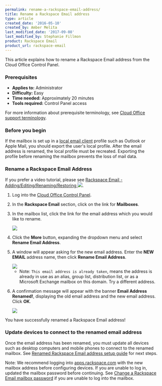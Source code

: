 ```yaml
---
permalink: rename-a-rackspace-email-address/
title: Rename a Rackspace Email address
type: article
created_date: '2016-05-10'
created_by: Amber Melita
last_modified_date: '2017-09-08'
last_modified_by: Stephanie Fillmon
product: Rackspace Email
product_url: rackspace-email
---
```


This article explains how to rename a Rackspace Email address from the Cloud Office Control Panel.


### Prerequisites

- **Applies to:** Administrator
- **Difficulty:** Easy
- **Time needed:** Approximately 20 minutes
- **Tools required:** Control Panel access

For more information about prerequisite terminology, see [Cloud Office support terminology](/how-to/cloud-office-support-terminology).

### Before you begin

If the mailbox is set up in a [local email client](/how-to/cloud-office-support-terminology) profile such as Outlook or Apple Mail, you should export the user's local profile. After the email address is renamed, the local profile must be recreated. Exporting the profile before renaming the mailbox prevents the loss of mail data.

### Rename a Rackspace Email Address

If you prefer a video tutorial, please see [Rackspace Email - Adding/Editing/Renaming/Restoring <img src="{% asset_path rackspace-email/rename-a-rackspace-email-address/Add_edit_mailboxes.png %}" />](https://youtu.be/9eBoiox64UE?t=2m17s).

1. Log into the [Cloud Office Control Panel](https://cp.rackspace.com/).

2. In the **Rackspace Email** section, click on the link for **Mailboxes**.

3. In the mailbox list, click the link for the email address which you would like to rename.

    <img src="{% asset_path rackspace-email/rename-a-rackspace-email-address/edit-mailbox-options.png %}" />

4. Click the **More** button, expanding the dropdown menu and select **Rename Email Address**.

5. A window will appear asking for the new email address. Enter the **NEW EMAIL** address name, then click **Rename Email Address**.

    <img src="{% asset_path rackspace-email/rename-a-rackspace-email-address/rename-pop-up-SC1.png %}" />

    - Note: `This email address is already taken`, means the address is already in use as an alias, group list, distribution list, or as a Microsoft Exchange mailbox on this domain. Try a different address.

6. A confirmation message will appear with the banner **Email Address Renamed!**, displaying the old email address and the new email address. Click **OK**.

    <img src="{% asset_path rackspace-email/rename-a-rackspace-email-address/success-message.png %}" />

You have successfully renamed a Rackspace Email address!


### Update devices to connect to the renamed email address

Once the email address has been renamed, you must update all devices such as desktop computers and mobile phones to connect to the renamed mailbox. See [Renamed Rackspace Email address setup guide](/how-to/renamed-rackspace-email-address-setup-guide/) for next steps.

Note: We recommend logging into [apps.rackspace.com](https://apps.rackspace.com/index.php) with the new mailbox address before configuring devices. If you are unable to log in, updated the mailbox password before continuing. See [Change a Rackspace Email mailbox password](/how-to/change-rackspace-email-mailbox-password/#change-a-password-through-cloud-office-control-panel) if you are unable to log into the mailbox.
